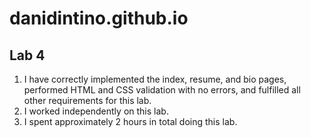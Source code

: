 # danidintino.github.io

## Lab 4

1. I have correctly implemented the index, resume, and bio pages, performed HTML and CSS validation with no errors, and fulfilled all other requirements for this lab.
2. I worked independently on this lab.
3. I spent approximately 2 hours in total doing this lab.